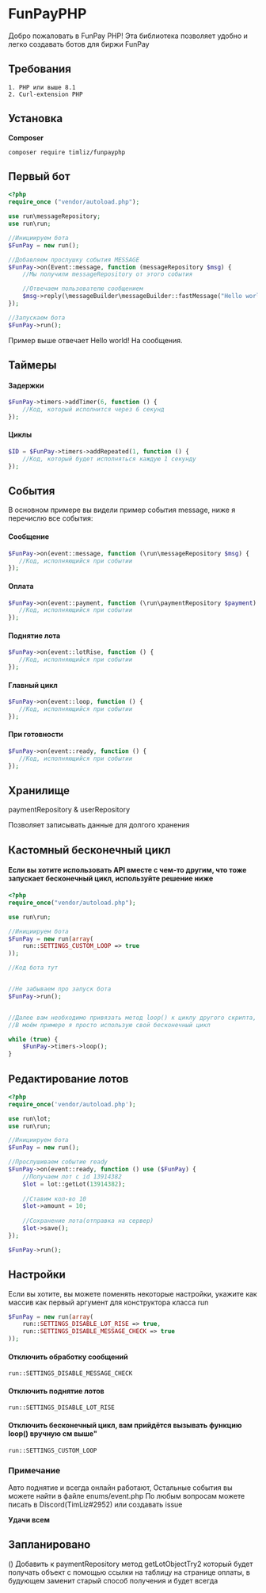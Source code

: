 # FunPayPHP
Добро пожаловать в FunPay PHP! Эта библиотека позволяет удобно и легко создавать ботов для биржи FunPay

## Требования
```
1. PHP или выше 8.1
2. Curl-extension PHP
```

## Установка
**Composer**
```
composer require timliz/funpayphp
```

## Первый бот
```php
<?php
require_once ("vendor/autoload.php");

use run\messageRepository;
use run\run;

//Инициируем бота
$FunPay = new run();

//Добавляем прослушку события MESSAGE
$FunPay->on(Event::message, function (messageRepository $msg) {
    //Мы получили messageRepository от этого события

    //Отвечаем пользователю сообщением
    $msg->reply(\messageBuilder\messageBuilder::fastMessage("Hello world!"));
});

//Запускаем бота
$FunPay->run();
```

Пример выше отвечает Hello world! На сообщения.

## Таймеры
#### Задержки
```php
$FunPay->timers->addTimer(6, function () {
    //Код, который исполнится через 6 секунд
});
```

#### Циклы
```php
$ID = $FunPay->timers->addRepeated(1, function () {
    //Код, который будет исполняться каждую 1 секунду
});
```

## События
В основном примере вы видели пример события message, ниже я перечислю все события:

#### Сообщение
```php
$FunPay->on(event::message, function (\run\messageRepository $msg) {
   //Код, исполняющийся при событии
});
```

#### Оплата
```php
$FunPay->on(event::payment, function (\run\paymentRepository $payment) {
   //Код, исполняющийся при событии
});
```

#### Поднятие лота
```php
$FunPay->on(event::lotRise, function () {
   //Код, исполняющийся при событии
});
```

#### Главный цикл

```php
$FunPay->on(event::loop, function () {
   //Код, исполняющийся при событии
});
````

#### При готовности

```php
$FunPay->on(event::ready, function () {
   //Код, исполняющийся при событии
});
```

## Хранилище

paymentRepository & userRepository

Позволяет записывать данные для долгого хранения

## Кастомный бесконечный цикл

#### Если вы хотите использовать API вместе с чем-то другим, что тоже запускает бесконечный цикл, используйте решение ниже

```php
<?php
require_once("vendor/autoload.php");

use run\run;

//Инициируем бота
$FunPay = new run(array(
    run::SETTINGS_CUSTOM_LOOP => true
));

//Код бота тут


//Не забываем про запуск бота
$FunPay->run();


//Далее вам необходимо привязать метод loop() к циклу другого скрипта,
//В моём примере я просто использую свой бесконечный цикл

while (true) {
    $FunPay->timers->loop();
}
```

## Редактирование лотов

```php
<?php
require_once('vendor/autoload.php');

use run\lot;
use run\run;

//Инициируем бота
$FunPay = new run();

//Прослушиваем событие ready
$FunPay->on(event::ready, function () use ($FunPay) {
    //Получаем лот с id 13914382
    $lot = lot::getLot(13914382);
    
    //Ставим кол-во 10
    $lot->amount = 10;
    
    //Сохранение лота(отправка на сервер)
    $lot->save();
});

$FunPay->run();
```

## Настройки

Если вы хотите, вы можете поменять некоторые настройки,
укажите как массив как первый аргумент для конструктора класса run

```php
$FunPay = new run(array(
    run::SETTINGS_DISABLE_LOT_RISE => true,
    run::SETTINGS_DISABLE_MESSAGE_CHECK => true
));
```

#### Отключить обработку сообщений

`run::SETTINGS_DISABLE_MESSAGE_CHECK`

#### Отключить поднятие лотов

`run::SETTINGS_DISABLE_LOT_RISE`

#### Отключить бесконечный цикл, вам прийдётся вызывать функцию loop() вручную см выше"

`run::SETTINGS_CUSTOM_LOOP`

### Примечание

Авто поднятие и всегда онлайн работают,
Остальные события вы можете найти в файле enums/event.php
По любым вопросам можете писать в Discord(TimLiz#2952) или создавать issue

**Удачи всем**


## Запланировано
() Добавить к paymentRepository метод getLotObjectTry2 который будет получать объект с помощью ссылки на таблицу на странице оплаты, в будующем заменит старый способ получения и будет всегда
